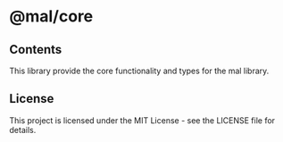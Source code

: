 # @mal/core

## Contents

This library provide the core functionality and types for the mal library.

## License

This project is licensed under the MIT License - see the LICENSE file for details.
